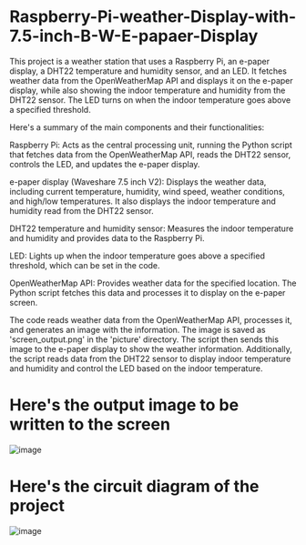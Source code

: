 # Raspberry-Pi-weather-Display-with-7.5-inch-B-W-E-papaer-Display
This project is a weather station that uses a Raspberry Pi, an e-paper display, a DHT22 temperature and humidity sensor, and an LED. It fetches weather data from the OpenWeatherMap API and displays it on the e-paper display, while also showing the indoor temperature and humidity from the DHT22 sensor. The LED turns on when the indoor temperature goes above a specified threshold.

Here's a summary of the main components and their functionalities:

Raspberry Pi: Acts as the central processing unit, running the Python script that fetches data from the OpenWeatherMap API, reads the DHT22 sensor, controls the LED, and updates the e-paper display.

e-paper display (Waveshare 7.5 inch V2): Displays the weather data, including current temperature, humidity, wind speed, weather conditions, and high/low temperatures. It also displays the indoor temperature and humidity read from the DHT22 sensor.

DHT22 temperature and humidity sensor: Measures the indoor temperature and humidity and provides data to the Raspberry Pi.

LED: Lights up when the indoor temperature goes above a specified threshold, which can be set in the code.

OpenWeatherMap API: Provides weather data for the specified location. The Python script fetches this data and processes it to display on the e-paper screen.

The code reads weather data from the OpenWeatherMap API, processes it, and generates an image with the information. The image is saved as 'screen_output.png' in the 'picture' directory. The script then sends this image to the e-paper display to show the weather information. Additionally, the script reads data from the DHT22 sensor to display indoor temperature and humidity and control the LED based on the indoor temperature.
# Here's the output image to be written to the screen
![image](https://user-images.githubusercontent.com/66757712/234220438-fde9c15a-325a-4424-bff5-19cff223b5b7.png)

# Here's the circuit diagram of the project
![image](https://user-images.githubusercontent.com/66757712/234220327-3b2832b5-97f2-4173-9e00-442644e41f19.png)
